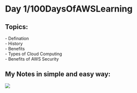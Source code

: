<h1>Day 1/100DaysOfAWSLearning</h1>


<h2>Topics:</h2>
- Defination <br>
- History<br>
- Benefits<br>
- Types of Cloud Computing<br>
- Benefits of AWS Security<br>

<h2>My Notes in simple and easy way: </h2>
<img src = "https://github.com/thetechgirlgita/100-Days-Of-AWS-Learning/blob/master/Images/Page1.jpg?raw=true">

